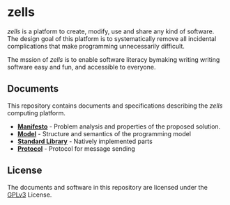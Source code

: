 # zells

*zells* is a platform to create, modify, use and share any kind of software. The design goal of this platform is to systematically remove all incidental complications that make programming unnecessarily difficult.

The mssion of *zells* is to enable software literacy bymaking writing writing software easy and fun, and accessible to everyone. 

## Documents

This repository contains documents and specifications describing the *zells* computing platform.

- **[Manifesto](manifesto.md)** - Problem analysis and properties of the proposed solution.
- **[Model](model.md)** - Structure and semantics of the programming model
- **[Standard Library](stdlib.md)** - Natively implemented parts
- **[Protocol](protocol.md)** - Protocol for message sending


## License

The documents and software in this repository are licensed under the [GPLv3] License.

[GPLv3]: http://www.gnu.org/licenses/gpl-3.0.html
